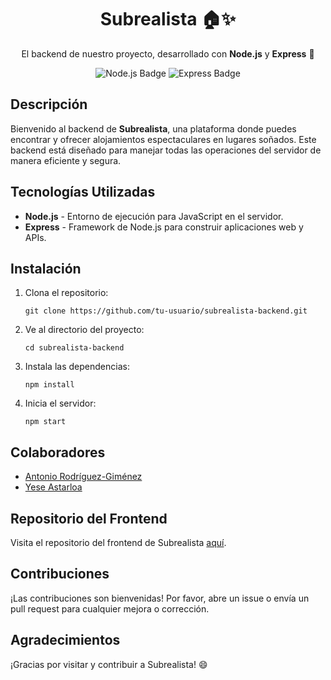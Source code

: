 

<html lang="en">
<head>
  <meta charset="UTF-8">
  <meta name="viewport" content="width=device-width, initial-scale=1.0">
</head>
<body>

<h1 align="center">Subrealista 🏠✨</h1>
<p align="center">El backend de nuestro proyecto, desarrollado con <strong>Node.js</strong> y <strong>Express</strong> 🚀</p>

<p align="center">
  <img src="https://img.shields.io/badge/Node.js-v14.17.0-green" alt="Node.js Badge">
  <img src="https://img.shields.io/badge/Express-v4.17.1-lightgrey" alt="Express Badge">
</p>

<h2>Descripción</h2>
<p>Bienvenido al backend de <strong>Subrealista</strong>, una plataforma donde puedes encontrar y ofrecer alojamientos espectaculares en lugares soñados. Este backend está diseñado para manejar todas las operaciones del servidor de manera eficiente y segura.</p>

<h2>Tecnologías Utilizadas</h2>
<ul>
  <li><strong>Node.js</strong> - Entorno de ejecución para JavaScript en el servidor.</li>
  <li><strong>Express</strong> - Framework de Node.js para construir aplicaciones web y APIs.</li>
</ul>

<h2>Instalación</h2>
<ol>
  <li>Clona el repositorio:
    <pre><code>git clone https://github.com/tu-usuario/subrealista-backend.git</code></pre>
  </li>
  <li>Ve al directorio del proyecto:
    <pre><code>cd subrealista-backend</code></pre>
  </li>
  <li>Instala las dependencias:
    <pre><code>npm install</code></pre>
  </li>
  <li>Inicia el servidor:
    <pre><code>npm start</code></pre>
  </li>
</ol>

<h2>Colaboradores</h2>
<ul>
  <li><a href="https://www.linkedin.com/in/antoniorg-dev/" target="_blank">Antonio Rodríguez-Giménez</a></li>
  <li><a href="https://www.linkedin.com/in/yese-astarloa/" target="_blank">Yese Astarloa</a></li>
</ul>

<h2>Repositorio del Frontend</h2>
<p>Visita el repositorio del frontend de Subrealista <a href="https://github.com/Manuel080696/front-subrealista" target="_blank">aquí</a>.</p>

<h2>Contribuciones</h2>
<p>¡Las contribuciones son bienvenidas! Por favor, abre un issue o envía un pull request para cualquier mejora o corrección.</p>

<h2>Agradecimientos</h2>
<p>¡Gracias por visitar y contribuir a Subrealista! 😄</p>

</body>
</html>
